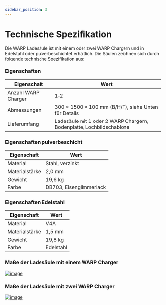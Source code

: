 ```yaml
---
sidebar_position: 3
---
```


# Technische Spezifikation

Die WARP Ladesäule ist mit einem oder zwei WARP Chargern und in Edelstahl oder pulverbeschichtet erhältlich.
Die Säulen zeichnen sich durch folgende technische Spezifikation aus:

### Eigenschaften

| Eigenschaft | Wert |
|-|-|
| Anzahl WARP Charger | 1‐2 |
| Abmessungen | 300 × 1500 × 100 mm (B/H/T), siehe Unten für Details |
| Lieferumfang | Ladesäule mit 1 oder 2 WARP Chargern, Bodenplatte, Lochbildschablone |

### Eigenschaften pulverbeschicht

| Eigenschaft | Wert |
|-|-|
| Material | Stahl, verzinkt |
| Materialstärke | 2,0 mm |
| Gewicht | 19,6 kg |
| Farbe | DB703, Eisenglimmerlack |


### Eigenschaften Edelstahl

| Eigenschaft | Wert |
|-|-|
| Material | V4A |
| Materialstärke | 1,5 mm |
| Gewicht | 19,8 kg |
| Farbe | Edelstahl |

### Maße der Ladesäule mit einem WARP Charger

[![image](/img/stand_shared_with_manual/stand_1.jpg)](/img/stand_shared_with_manual/stand_1.jpg)

### Maße der Ladesäule mit zwei WARP Charger

[![image](/img/stand_shared_with_manual/stand_2.jpg)](/img/stand_shared_with_manual/stand_2.jpg)
